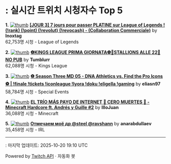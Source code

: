 # : 실시간 트위치 시청자수 Top 5

**1.** [![thumb](https://static-cdn.jtvnw.net/previews-ttv/live_user_inoxtag-320x180.jpg)](https://twitch.tv/Inoxtag)
**[[JOUR 3] 7 jours pour passer PLATINE sur League of Legends ! (!rank) (!point) (!revolut) (!revocash) - (Collaboration Commerciale)](https://twitch.tv/Inoxtag)** by **Inoxtag**<br>62,753명 시청  - League of Legends

**2.** [![thumb](https://static-cdn.jtvnw.net/previews-ttv/live_user_tumblurr-320x180.jpg)](https://twitch.tv/Tumblurr)
**[⚽KINGS LEAGUE PRIMA GIORNATA⚽🐎STALLIONS ALLE 22🐎 NO PUB](https://twitch.tv/Tumblurr)** by **Tumblurr**<br>62,088명 시청  - Kings League

**3.** [![thumb](https://static-cdn.jtvnw.net/previews-ttv/live_user_eliasn97-320x180.jpg)](https://twitch.tv/eliasn97)
**[⚽ Season Three MD 05 - DNA Athletics vs. Find the Pro Icons ⚽ | !finale !tickets !iconleague !lyora !doku !eligella !gaming](https://twitch.tv/eliasn97)** by **eliasn97**<br>58,784명 시청  - Special Events

**4.** [![thumb](https://static-cdn.jtvnw.net/previews-ttv/live_user_illojuan-320x180.jpg)](https://twitch.tv/IlloJuan)
**[EL TRÍO MÁS PAYO DE INTERNET 🌈 CERO MUERTES 👏 - Minecraft Hardcore ft. Andrés y Guille #2](https://twitch.tv/IlloJuan)** by **IlloJuan**<br>36,088명 시청  - Minecraft

**5.** [![thumb](https://static-cdn.jtvnw.net/previews-ttv/live_user_anarabdullaev-320x180.jpg)](https://twitch.tv/anarabdullaev)
**[Отмечаем моё др @steel @ravshann](https://twitch.tv/anarabdullaev)** by **anarabdullaev**<br>35,458명 시청  - IRL


---
: 마지막 업데이트: 2025-10-20 19:10 UTC

Powered by [Twitch API](https://dev.twitch.tv/docs/api/reference) · 자동화 봇